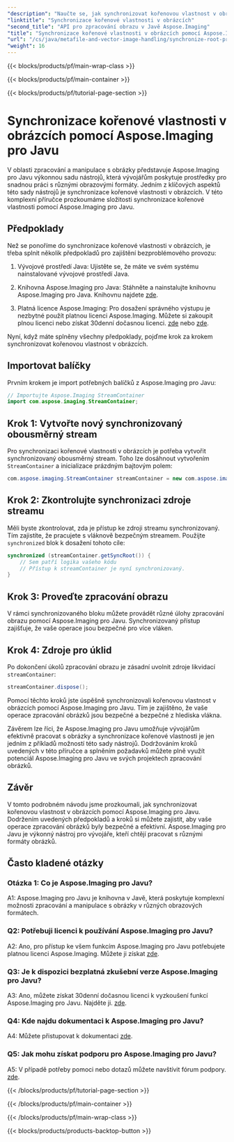 ```yaml
---
"description": "Naučte se, jak synchronizovat kořenovou vlastnost v obrázcích pomocí Aspose.Imaging pro Javu. Zajistěte bezpečné zpracování obrázků z hlediska vláknů s tímto podrobným návodem."
"linktitle": "Synchronizace kořenové vlastnosti v obrázcích"
"second_title": "API pro zpracování obrazu v Javě Aspose.Imaging"
"title": "Synchronizace kořenové vlastnosti v obrázcích pomocí Aspose.Imaging pro Javu"
"url": "/cs/java/metafile-and-vector-image-handling/synchronize-root-property-in-images/"
"weight": 16
---
```


{{< blocks/products/pf/main-wrap-class >}}

{{< blocks/products/pf/main-container >}}

{{< blocks/products/pf/tutorial-page-section >}}

# Synchronizace kořenové vlastnosti v obrázcích pomocí Aspose.Imaging pro Javu

V oblasti zpracování a manipulace s obrázky představuje Aspose.Imaging pro Javu výkonnou sadu nástrojů, která vývojářům poskytuje prostředky pro snadnou práci s různými obrazovými formáty. Jedním z klíčových aspektů této sady nástrojů je synchronizace kořenové vlastnosti v obrázcích. V této komplexní příručce prozkoumáme složitosti synchronizace kořenové vlastnosti pomocí Aspose.Imaging pro Javu.

## Předpoklady

Než se ponoříme do synchronizace kořenové vlastnosti v obrázcích, je třeba splnit několik předpokladů pro zajištění bezproblémového provozu:

1. Vývojové prostředí Java: Ujistěte se, že máte ve svém systému nainstalované vývojové prostředí Java.

2. Knihovna Aspose.Imaging pro Java: Stáhněte a nainstalujte knihovnu Aspose.Imaging pro Java. Knihovnu najdete [zde](https://releases.aspose.com/imaging/java/).

3. Platná licence Aspose.Imaging: Pro dosažení správného výstupu je nezbytné použít platnou licenci Aspose.Imaging. Můžete si zakoupit plnou licenci nebo získat 30denní dočasnou licenci. [zde](https://purchase.aspose.com/buy) nebo [zde](https://purchase.aspose.com/temporary-license/).

Nyní, když máte splněny všechny předpoklady, pojďme krok za krokem synchronizovat kořenovou vlastnost v obrázcích.

## Importovat balíčky

Prvním krokem je import potřebných balíčků z Aspose.Imaging pro Javu:

```java
// Importujte Aspose.Imaging StreamContainer
import com.aspose.imaging.StreamContainer;
```

## Krok 1: Vytvořte nový synchronizovaný obousměrný stream

Pro synchronizaci kořenové vlastnosti v obrázcích je potřeba vytvořit synchronizovaný obousměrný stream. Toho lze dosáhnout vytvořením `StreamContainer` a inicializace prázdným bajtovým polem:

```java
com.aspose.imaging.StreamContainer streamContainer = new com.aspose.imaging.StreamContainer(new java.io.ByteArrayInputStream(new byte[0]));
```

## Krok 2: Zkontrolujte synchronizaci zdroje streamu

Měli byste zkontrolovat, zda je přístup ke zdroji streamu synchronizovaný. Tím zajistíte, že pracujete s vláknově bezpečným streamem. Použijte `synchronized` blok k dosažení tohoto cíle:

```java
synchronized (streamContainer.getSyncRoot()) {
    // Sem patří logika vašeho kódu
    // Přístup k streamContainer je nyní synchronizovaný.
}
```

## Krok 3: Proveďte zpracování obrazu

V rámci synchronizovaného bloku můžete provádět různé úlohy zpracování obrazu pomocí Aspose.Imaging pro Javu. Synchronizovaný přístup zajišťuje, že vaše operace jsou bezpečné pro více vláken.

## Krok 4: Zdroje pro úklid

Po dokončení úkolů zpracování obrazu je zásadní uvolnit zdroje likvidací `streamContainer`:

```java
streamContainer.dispose();
```

Pomocí těchto kroků jste úspěšně synchronizovali kořenovou vlastnost v obrázcích pomocí Aspose.Imaging pro Javu. Tím je zajištěno, že vaše operace zpracování obrázků jsou bezpečné a bezpečné z hlediska vlákna.

Závěrem lze říci, že Aspose.Imaging pro Javu umožňuje vývojářům efektivně pracovat s obrázky a synchronizace kořenové vlastnosti je jen jedním z příkladů možností této sady nástrojů. Dodržováním kroků uvedených v této příručce a splněním požadavků můžete plně využít potenciál Aspose.Imaging pro Javu ve svých projektech zpracování obrázků.

## Závěr

V tomto podrobném návodu jsme prozkoumali, jak synchronizovat kořenovou vlastnost v obrázcích pomocí Aspose.Imaging pro Javu. Dodržením uvedených předpokladů a kroků si můžete zajistit, aby vaše operace zpracování obrázků byly bezpečné a efektivní. Aspose.Imaging pro Javu je výkonný nástroj pro vývojáře, kteří chtějí pracovat s různými formáty obrázků.

## Často kladené otázky

### Otázka 1: Co je Aspose.Imaging pro Javu?

A1: Aspose.Imaging pro Javu je knihovna v Javě, která poskytuje komplexní možnosti zpracování a manipulace s obrázky v různých obrazových formátech.

### Q2: Potřebuji licenci k používání Aspose.Imaging pro Javu?

A2: Ano, pro přístup ke všem funkcím Aspose.Imaging pro Javu potřebujete platnou licenci Aspose.Imaging. Můžete ji získat [zde](https://purchase.aspose.com/buy).

### Q3: Je k dispozici bezplatná zkušební verze Aspose.Imaging pro Javu?

A3: Ano, můžete získat 30denní dočasnou licenci k vyzkoušení funkcí Aspose.Imaging pro Javu. Najděte ji. [zde](https://purchase.aspose.com/temporary-license/).

### Q4: Kde najdu dokumentaci k Aspose.Imaging pro Javu?

A4: Můžete přistupovat k dokumentaci [zde](https://reference.aspose.com/imaging/java/).

### Q5: Jak mohu získat podporu pro Aspose.Imaging pro Javu?

A5: V případě potřeby pomoci nebo dotazů můžete navštívit fórum podpory. [zde](https://forum.aspose.com/).

{{< /blocks/products/pf/tutorial-page-section >}}

{{< /blocks/products/pf/main-container >}}

{{< /blocks/products/pf/main-wrap-class >}}

{{< blocks/products/products-backtop-button >}}